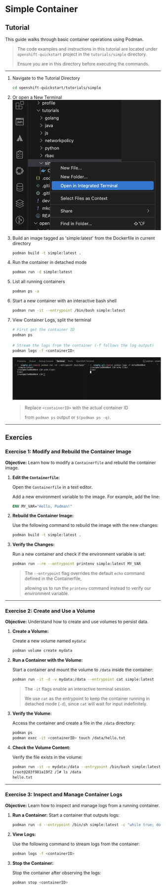 # Simple Container

## Tutorial 

This guide walks through basic container operations using Podman.

> The code examples and instructions in this tutorial are located under `openshift-quickstart` project in the
> `tutorials/simple` directory. 
>
> Ensure you are in this directory before executing the commands.
>

---

1. Navigate to the Tutorial Directory
    ```bash
    cd openshift-quickstart/tutorials/simple
    ```

2. Or open a New Terminal
  ![Terminal](../../assets/images/tutorials/simple/terminal.png)

3. Build an image tagged as 'simple:latest' from the Dockerfile in current directory
    ```bash
    podman build -t simple:latest .
    ```

2. Run the container in detached mode
    ```bash
    podman run -d simple:latest
    ```

3. List all running containers
    ```bash
    podman ps -a
    ```

4. Start a new container with an interactive bash shell
    ```bash
    podman run -it --entrypoint /bin/bash simple:latest
    ```

5. View Container Logs, split the terminal
    ```bash
    # First get the container ID
    podman ps
    
    # Stream the logs from the container (-f follows the log output)
    podman logs -f <containerID>
    ```
    
    ![Terminal](../../assets/images/tutorials/simple/split.png)
    >
    > Replace `<containerID>` with the actual container ID 
    > 
    > from `podman ps` output or `$(podman ps -q)`.
    >

---

## Exercies

### Exercise 1: Modify and Rebuild the Container Image

**Objective:** Learn how to modify a `Containerfile` and rebuild the container image.

1. **Edit the `Containerfile`:**
    
    Open the `Containerfile` in a text editor.

    Add a new environment variable to the image. For example, add the line:
    ```dockerfile
    ENV MY_VAR="Hello, Podman!"
    ```

2. **Rebuild the Container Image:**
   
    Use the following command to rebuild the image with the new changes:
    ```bash
    podman build -t simple:latest .
    ```

3. **Verify the Changes:**
    
    Run a new container and check if the environment variable is set:
    ```bash
    podman run --rm --entrypoint printenv simple:latest MY_VAR
    ```
    > The `--entrypoint` flag overrides the default `echo` command defined in the Containerfile, 
    > 
    > allowing us to run the `printenv` command instead to verify our environment variable.

---

### Exercise 2: Create and Use a Volume

**Objective:** Understand how to create and use volumes to persist data.

1. **Create a Volume:**
    
    Create a new volume named `mydata`:
    ```bash
    podman volume create mydata
    ```

2. **Run a Container with the Volume:**
    
    Start a container and mount the volume to `/data` inside the container:
    ```bash
    podman run -it -d -v mydata:/data --entrypoint cat simple:latest
    ```
    > The `-it` flags enable an interactive terminal session. 
    > 
    > We use `cat` as the entrypoint to keep the container running in detached mode (`-d`), since `cat` will wait for input indefinitely.

3. **Verify the Volume:**

    Access the container and create a file in the `/data` directory:
    ```bash
    podman ps
    podman exec -it <containerID> touch /data/hello.txt
    ```

4. **Check the Volume Content:**

    Verify the file exists in the volume:
    ```bash
    podman run -it -v mydata:/data --entrypoint /bin/bash simple:latest
    [root@283f981a19f2 /]# ls /data
    hello.txt
    ```

---

### Exercise 3: Inspect and Manage Container Logs

**Objective:** Learn how to inspect and manage logs from a running container.

1. **Run a Container:**
    Start a container that outputs logs:
    ```bash
    podman run -d --entrypoint /bin/sh simple:latest -c "while true; do echo 'Hello from container'; sleep 5; done"
    ```

2. **View Logs:**

    Use the following command to stream logs from the container:
    ```bash
    podman logs -f <containerID>
    ```

3. **Stop the Container:**

    Stop the container after observing the logs:
    ```bash
    podman stop <containerID>
    ```

